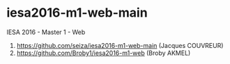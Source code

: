 # iesa2016-m1-web-main
IESA 2016 - Master 1 - Web

1. https://github.com/seiza/iesa2016-m1-web-main (Jacques COUVREUR)
2. https://github.com/Broby1/iesa2016-m1-web (Broby AKMEL)
